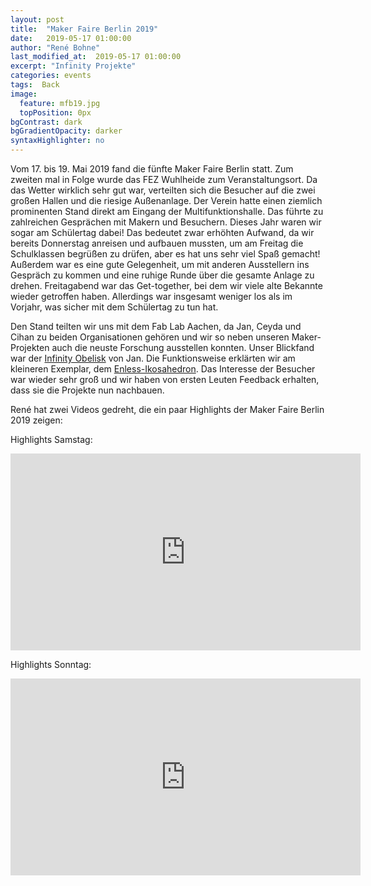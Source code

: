```yaml
---
layout: post
title:  "Maker Faire Berlin 2019"
date:   2019-05-17 01:00:00
author: "René Bohne"
last_modified_at:  2019-05-17 01:00:00
excerpt: "Infinity Projekte"
categories: events
tags:  Back
image:
  feature: mfb19.jpg
  topPosition: 0px
bgContrast: dark
bgGradientOpacity: darker
syntaxHighlighter: no
---
```

Vom 17. bis 19. Mai 2019 fand die fünfte Maker Faire Berlin statt. Zum zweiten mal in Folge wurde das FEZ Wuhlheide zum Veranstaltungsort. Da das Wetter wirklich sehr gut war, verteilten sich die Besucher auf die zwei großen Hallen und die riesige Außenanlage. Der Verein hatte einen ziemlich prominenten Stand direkt am Eingang der Multifunktionshalle. Das führte zu zahlreichen Gesprächen mit Makern und Besuchern. Dieses Jahr waren wir sogar am Schülertag dabei! Das bedeutet zwar erhöhten Aufwand, da wir bereits Donnerstag anreisen und aufbauen mussten, um am Freitag die Schulklassen begrüßen zu drüfen, aber es hat uns sehr viel Spaß gemacht! Außerdem war es eine gute Gelegenheit, um mit anderen Ausstellern ins Gespräch zu kommen und eine ruhige Runde über die gesamte Anlage zu drehen. Freitagabend war das Get-together, bei dem wir viele alte Bekannte wieder getroffen haben. Allerdings war insgesamt weniger los als im Vorjahr, was sicher mit dem Schülertag zu tun hat.

<div class="img img--fullContainer img--14xLeading" style="background-image: url({{ site.baseurl_posts_img }}mfb19a.jpg);"></div>

Den Stand teilten wir uns mit dem Fab Lab Aachen, da Jan, Ceyda und Cihan zu beiden Organisationen gehören und wir so neben unseren Maker-Projekten auch die neuste Forschung ausstellen konnten. Unser Blickfand war der [Infinity Obelisk](https://www.instructables.com/id/Infinity-Obelsik/) von Jan. Die Funktionsweise erklärten wir am kleineren Exemplar, dem [Enless-Ikosahedron](https://www.instructables.com/id/Endless-Ikosahedron/). Das Interesse der Besucher war wieder sehr groß und wir haben von ersten Leuten Feedback erhalten, dass sie die Projekte nun nachbauen.

René hat zwei Videos gedreht, die ein paar Highlights der Maker Faire Berlin 2019 zeigen:

Highlights Samstag:
<div class="videoWrapper">
<iframe width="560" height="315" src="https://www.youtube.com/embed/aFUuWycGNbY?rel=0" frameborder="0" allowfullscreen></iframe>
</div>

Highlights Sonntag:
<div class="videoWrapper">
<iframe width="560" height="315" src="https://www.youtube.com/embed/DYGBHseS6Sc?rel=0" frameborder="0" allowfullscreen></iframe>
</div>
